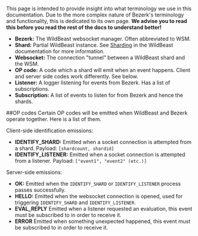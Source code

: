 This page is intended to provide insight into what terminology we use in this documentation. Due to the more complex nature of Bezerk's terminology and functionality, this is dedicated to its own page. **We advise you to read this before you read the rest of the docs to understand better!**

- **Bezerk:** The WildBeast websocket manager. Often abbreviated to WSM.
- **Shard:** Partial WildBeast instance. See [Sharding](http://docs.thesharks.xyz/sharding/) in the WildBeast documentation for more information.
- **Websocket:** The connection "tunnel" between a WildBeast shard and the WSM.
- **OP code:** A code which a shard will emit when an event happens. Client and server side codes work differently. See below.
- **Listener:** A logger listening for events from Bezerk. Has a list of subscriptions.
- **Subscription:** A list of events to listen for from Bezerk and hence the shards.

##OP codes
Certain OP codes will be emitted when WildBeast and Bezerk operate together. Here is a list of them.

Client-side identification emissions:

- **IDENTIFY_SHARD:** Emitted when a socket connection is attempted from a shard. Payload: `[shardcount, shardid]`
- **IDENTIFY_LISTENER:** Emitted when a socket connection is attempted from a listener. Payload: `["event1", "event2" (etc.)]`

Server-side emissions:

- **OK:** Emitted when the `IDENTIFY_SHARD` or `IDENTIFY_LISTENER` process passes successfully.
- **HELLO:** Emitted when the websocket connection is opened, used for triggering `IDENTIFY_SHARD` and `IDENTIFY_LISTENER`.
- **EVAL_REPLY** Emitted when a listener requested an evaluation, this event must be subscribed to in order to receive it.
- **ERROR** Emitted when something unexpected happened, this event must be subscribed to in order to receive it.
